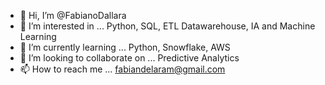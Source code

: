 - 👋 Hi, I’m @FabianoDallara
- 👀 I’m interested in ... Python, SQL, ETL Datawarehouse, IA and Machine Learning
- 🌱 I’m currently learning ... Python, Snowflake, AWS
- 💞️ I’m looking to collaborate on ... Predictive Analytics 
- 📫 How to reach me ... fabiandelaram@gmail.com

<!---
FabianoDallara/FabianoDallara is a ✨ special ✨ repository because its `README.md` (this file) appears on your GitHub profile.
You can click the Preview link to take a look at your changes.
--->
